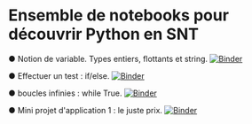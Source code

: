 # Ensemble de notebooks pour découvrir Python en SNT
● Notion de variable. Types entiers, flottants et string.
[![Binder](https://mybinder.org/badge_logo.svg)](https://mybinder.org/v2/gh/fontainedeseaux/SNT/HEAD?urlpath=%2Fnotebooks%2Fles_variables%2Fvariables_affectations.ipynb)


● Effectuer un test : if/else.
[![Binder](https://mybinder.org/badge_logo.svg)](https://mybinder.org/v2/gh/fontainedeseaux/SNT/HEAD?urlpath=%2Fnotebooks%2Fif_else%2Fif_else.ipynb)


● boucles infinies : while True.
[![Binder](https://mybinder.org/badge_logo.svg)](https://mybinder.org/v2/gh/fontainedeseaux/SNT/HEAD?urlpath=%2Fnotebooks%2Fboucles_infinies%2Fboucles_infinies.ipynb)

● Mini projet d'application 1 : le juste prix.
[![Binder](https://mybinder.org/badge_logo.svg)](https://mybinder.org/v2/gh/fontainedeseaux/SNT/HEAD?urlpath=%2Fnotebooks%2Fboucles_infinies%2Fjuste_prix.ipynb)
